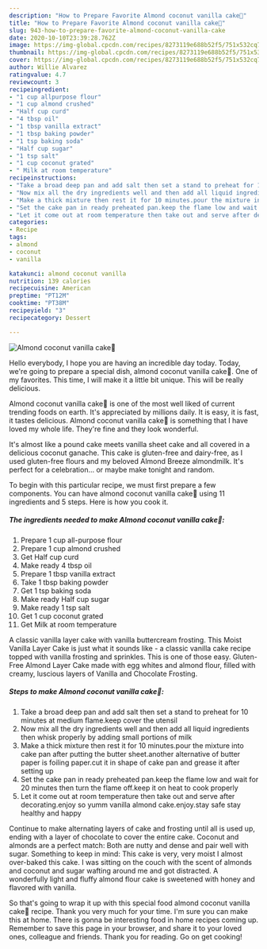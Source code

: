 ```yaml
---
description: "How to Prepare Favorite Almond coconut vanilla cake💝"
title: "How to Prepare Favorite Almond coconut vanilla cake💝"
slug: 943-how-to-prepare-favorite-almond-coconut-vanilla-cake
date: 2020-10-10T23:39:28.762Z
image: https://img-global.cpcdn.com/recipes/8273119e688b52f5/751x532cq70/almond-coconut-vanilla-cake💝-recipe-main-photo.jpg
thumbnail: https://img-global.cpcdn.com/recipes/8273119e688b52f5/751x532cq70/almond-coconut-vanilla-cake💝-recipe-main-photo.jpg
cover: https://img-global.cpcdn.com/recipes/8273119e688b52f5/751x532cq70/almond-coconut-vanilla-cake💝-recipe-main-photo.jpg
author: Willie Alvarez
ratingvalue: 4.7
reviewcount: 3
recipeingredient:
- "1 cup allpurpose flour"
- "1 cup almond crushed"
- "Half cup curd"
- "4 tbsp oil"
- "1 tbsp vanilla extract"
- "1 tbsp baking powder"
- "1 tsp baking soda"
- "Half cup sugar"
- "1 tsp salt"
- "1 cup coconut grated"
- " Milk at room temperature"
recipeinstructions:
- "Take a broad deep pan and add salt then set a stand to preheat for 10 minutes at medium flame.keep cover the utensil"
- "Now mix all the dry ingredients well and then add all liquid ingredients then whisk properly by adding small portions of milk"
- "Make a thick mixture then rest it for 10 minutes.pour the mixture into cake pan after putting the butter sheet.another alternative of butter paper is foiling paper.cut it in shape of cake pan and grease it after setting up"
- "Set the cake pan in ready preheated pan.keep the flame low and wait for 20 minutes then turn the flame off.keep it on heat to cook properly"
- "Let it come out at room temperature then take out and serve after decorating.enjoy so yumm vanilla almond cake.enjoy.stay safe stay healthy and happy"
categories:
- Recipe
tags:
- almond
- coconut
- vanilla

katakunci: almond coconut vanilla 
nutrition: 139 calories
recipecuisine: American
preptime: "PT12M"
cooktime: "PT38M"
recipeyield: "3"
recipecategory: Dessert

---
```



![Almond coconut vanilla cake💝](https://img-global.cpcdn.com/recipes/8273119e688b52f5/751x532cq70/almond-coconut-vanilla-cake💝-recipe-main-photo.jpg)

Hello everybody, I hope you are having an incredible day today. Today, we're going to prepare a special dish, almond coconut vanilla cake💝. One of my favorites. This time, I will make it a little bit unique. This will be really delicious.

Almond coconut vanilla cake💝 is one of the most well liked of current trending foods on earth. It's appreciated by millions daily. It is easy, it is fast, it tastes delicious. Almond coconut vanilla cake💝 is something that I have loved my whole life. They're fine and they look wonderful.

It&#39;s almost like a pound cake meets vanilla sheet cake and all covered in a delicious coconut ganache. This cake is gluten-free and dairy-free, as I used gluten-free flours and my beloved Almond Breeze almondmilk. It&#39;s perfect for a celebration… or maybe make tonight and random.


To begin with this particular recipe, we must first prepare a few components. You can have almond coconut vanilla cake💝 using 11 ingredients and 5 steps. Here is how you cook it.

<!--inarticleads1-->

##### The ingredients needed to make Almond coconut vanilla cake💝:

1. Prepare 1 cup all-purpose flour
1. Prepare 1 cup almond crushed
1. Get Half cup curd
1. Make ready 4 tbsp oil
1. Prepare 1 tbsp vanilla extract
1. Take 1 tbsp baking powder
1. Get 1 tsp baking soda
1. Make ready Half cup sugar
1. Make ready 1 tsp salt
1. Get 1 cup coconut grated
1. Get  Milk at room temperature


A classic vanilla layer cake with vanilla buttercream frosting. This Moist Vanilla Layer Cake is just what it sounds like - a classic vanilla cake recipe topped with vanilla frosting and sprinkles. This is one of those easy. Gluten-Free Almond Layer Cake made with egg whites and almond flour, filled with creamy, luscious layers of Vanilla and Chocolate Frosting. 

<!--inarticleads2-->

##### Steps to make Almond coconut vanilla cake💝:

1. Take a broad deep pan and add salt then set a stand to preheat for 10 minutes at medium flame.keep cover the utensil
1. Now mix all the dry ingredients well and then add all liquid ingredients then whisk properly by adding small portions of milk
1. Make a thick mixture then rest it for 10 minutes.pour the mixture into cake pan after putting the butter sheet.another alternative of butter paper is foiling paper.cut it in shape of cake pan and grease it after setting up
1. Set the cake pan in ready preheated pan.keep the flame low and wait for 20 minutes then turn the flame off.keep it on heat to cook properly
1. Let it come out at room temperature then take out and serve after decorating.enjoy so yumm vanilla almond cake.enjoy.stay safe stay healthy and happy


Continue to make alternating layers of cake and frosting until all is used up, ending with a layer of chocolate to cover the entire cake. Coconut and almonds are a perfect match: Both are nutty and dense and pair well with sugar. Something to keep in mind: This cake is very, very moist I almost over-baked this cake. I was sitting on the couch with the scent of almonds and coconut and sugar wafting around me and got distracted. A wonderfully light and fluffy almond flour cake is sweetened with honey and flavored with vanilla. 

So that's going to wrap it up with this special food almond coconut vanilla cake💝 recipe. Thank you very much for your time. I'm sure you can make this at home. There is gonna be interesting food in home recipes coming up. Remember to save this page in your browser, and share it to your loved ones, colleague and friends. Thank you for reading. Go on get cooking!
